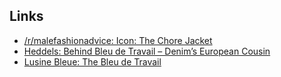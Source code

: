 ## Links
- [/r/malefashionadvice: Icon: The Chore Jacket](https://www.reddit.com/r/malefashionadvice/comments/127mwqr/icon_the_chore_jacket/)
- [Heddels: Behind Bleu de Travail – Denim’s European Cousin](https://www.heddels.com/2019/10/behind-bleu-de-travail-denims-european-cousin/)
- [Lusine Bleue: The Bleu de Travail](https://lusinebleue.com/the-bleu-de-travail/)
